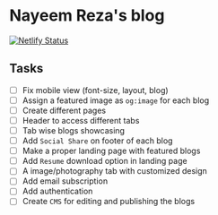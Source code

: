 # Nayeem Reza's blog

[![Netlify Status](https://api.netlify.com/api/v1/badges/acb210ad-6afa-41ed-8457-85bd49737eae/deploy-status)](https://app.netlify.com/sites/uraniumreza-blog/deploys)

## Tasks

- [ ] Fix mobile view (font-size, layout, blog)
- [ ] Assign a featured image as `og:image` for each blog
- [ ] Create different pages
- [ ] Header to access different tabs
- [ ] Tab wise blogs showcasing
- [ ] Add `Social Share` on footer of each blog
- [ ] Make a proper landing page with featured blogs
- [ ] Add `Resume` download option in landing page
- [ ] A image/photography tab with customized design
- [ ] Add email subscription
- [ ] Add authentication
- [ ] Create `CMS` for editing and publishing the blogs
